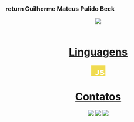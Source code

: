 ### return Guilherme Mateus Pulido Beck
<div align="center">
  <a href="https://github.com/guilhermebeck">
  <img height="180em" src="https://github-readme-stats.vercel.app/api?username=guilhermebeck&show_icons=true&theme=dark-dracula&include_all_commits=true&count_private=true"/>
</div>
  
  
<div align="center" style="display: inline_block"><br>
  <h1>Linguagens</h1>
  <img align="center" alt="Rafa-Js" height="30" width="40" src="https://raw.githubusercontent.com/devicons/devicon/master/icons/javascript/javascript-plain.svg">
</div>
 
  
<div align ="center">
  <h1>Contatos</h1>
  <a href="https://www.instagram.com/gu1beck/" target="_blank"><img src="https://img.shields.io/badge/-Instagram-%23E4405F?style=for-the-badge&logo=instagram&logoColor=white" target="_blank"></a>
  <a href="https://twitter.com/codes_beck" target="_blank"><img src="https://img.shields.io/badge/Twitter-1DA1F2?style=for-the-badge&logo=twitter&logoColor=white" target="_blank"></a>
  <a href = "mailto:gbeckcontato@gmail.com"><img src="https://img.shields.io/badge/-Gmail-%23333?style=for-the-badge&logo=gmail&logoColor=white" target="_blank"></a>
</div>




